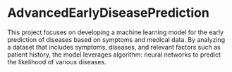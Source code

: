 # AdvancedEarlyDiseasePrediction
This project focuses on developing a machine learning model for the early prediction of diseases based on symptoms and medical data. By analyzing a dataset that includes symptoms, diseases, and relevant factors such as patient history, the model leverages algorithm: neural networks to predict the likelihood of various diseases.
